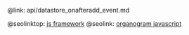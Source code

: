 @link: api/datastore_onafteradd_event.md

@seolinktop: [js framework](https://webix.com)
@seolink: [organogram javascript](https://webix.com/widget/organogram/)